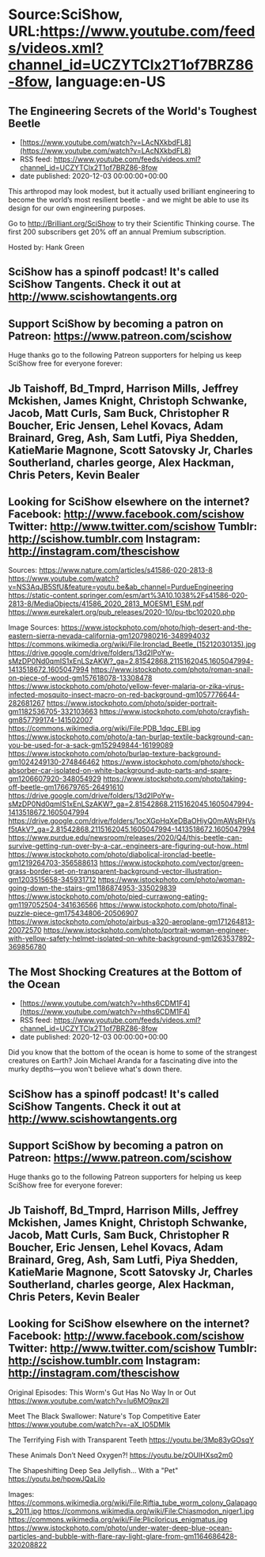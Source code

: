 # Source:SciShow, URL:https://www.youtube.com/feeds/videos.xml?channel_id=UCZYTClx2T1of7BRZ86-8fow, language:en-US

## The Engineering Secrets of the World's Toughest Beetle
 - [https://www.youtube.com/watch?v=LAcNXkbdFL8](https://www.youtube.com/watch?v=LAcNXkbdFL8)
 - RSS feed: https://www.youtube.com/feeds/videos.xml?channel_id=UCZYTClx2T1of7BRZ86-8fow
 - date published: 2020-12-03 00:00:00+00:00

This arthropod may look modest, but it actually used brilliant engineering to become the world’s most resilient beetle - and we might be able to use its design for our own engineering purposes. 

Go to http://Brilliant.org/SciShow to try their Scientific Thinking course. The first 200 subscribers get 20% off an annual Premium subscription.

Hosted by: Hank Green

SciShow has a spinoff podcast! It's called SciShow Tangents. Check it out at http://www.scishowtangents.org
----------
Support SciShow by becoming a patron on Patreon: https://www.patreon.com/scishow
----------
Huge thanks go to the following Patreon supporters for helping us keep SciShow free for everyone forever:

Jb Taishoff, Bd_Tmprd, Harrison Mills, Jeffrey Mckishen, James Knight, Christoph Schwanke, Jacob, Matt Curls, Sam Buck, Christopher R Boucher, Eric Jensen, Lehel Kovacs, Adam Brainard, Greg, Ash, Sam Lutfi, Piya Shedden, KatieMarie Magnone, Scott Satovsky Jr, Charles Southerland, charles george, Alex Hackman, Chris Peters, Kevin Bealer
----------
Looking for SciShow elsewhere on the internet?
Facebook: http://www.facebook.com/scishow
Twitter: http://www.twitter.com/scishow
Tumblr: http://scishow.tumblr.com
Instagram: http://instagram.com/thescishow
----------
Sources:
https://www.nature.com/articles/s41586-020-2813-8
https://www.youtube.com/watch?v=NS3AqJB5SfU&feature=youtu.be&ab_channel=PurdueEngineering
https://static-content.springer.com/esm/art%3A10.1038%2Fs41586-020-2813-8/MediaObjects/41586_2020_2813_MOESM1_ESM.pdf
https://www.eurekalert.org/pub_releases/2020-10/pu-tbc102020.php



Image Sources:
https://www.istockphoto.com/photo/high-desert-and-the-eastern-sierra-nevada-california-gm1207980216-348994032
https://commons.wikimedia.org/wiki/File:Ironclad_Beetle_(15212030135).jpg
https://drive.google.com/drive/folders/13d2IPoYw-sMzDP0Nd0qmIS1xEnLSzAKW?_ga=2.81542868.2115162045.1605047994-1413518672.1605047994
https://www.istockphoto.com/photo/roman-snail-on-piece-of-wood-gm157618078-13308478
https://www.istockphoto.com/photo/yellow-fever-malaria-or-zika-virus-infected-mosquito-insect-macro-on-red-background-gm1057776644-282681267
https://www.istockphoto.com/photo/spider-portrait-gm1182536705-332103663
https://www.istockphoto.com/photo/crayfish-gm857799174-141502007
https://commons.wikimedia.org/wiki/File:PDB_1dqc_EBI.jpg
https://www.istockphoto.com/photo/a-tan-burlap-textile-background-can-you-be-used-for-a-sack-gm152949844-16199089
https://www.istockphoto.com/photo/burlap-texture-background-gm1024249130-274846462
https://www.istockphoto.com/photo/shock-absorber-car-isolated-on-white-background-auto-parts-and-spare-gm1206607920-348054929
https://www.istockphoto.com/photo/taking-off-beetle-gm176679765-26491610
https://drive.google.com/drive/folders/13d2IPoYw-sMzDP0Nd0qmIS1xEnLSzAKW?_ga=2.81542868.2115162045.1605047994-1413518672.1605047994
https://drive.google.com/drive/folders/1ocXGpHqXeDBaOHiyQ0mAWsRHVsf5tAkV?_ga=2.81542868.2115162045.1605047994-1413518672.1605047994
https://www.purdue.edu/newsroom/releases/2020/Q4/this-beetle-can-survive-getting-run-over-by-a-car.-engineers-are-figuring-out-how..html
https://www.istockphoto.com/photo/diabolical-ironclad-beetle-gm1219264703-356588613
https://www.istockphoto.com/vector/green-grass-border-set-on-transparent-background-vector-illustration-gm1203515658-345931712
https://www.istockphoto.com/photo/woman-going-down-the-stairs-gm1186874953-335029839
https://www.istockphoto.com/photo/pied-currawong-eating-gm1197052504-341636566
https://www.istockphoto.com/photo/final-puzzle-piece-gm175434806-20506907
https://www.istockphoto.com/photo/airbus-a320-aeroplane-gm171264813-20072570
https://www.istockphoto.com/photo/portrait-woman-engineer-with-yellow-safety-helmet-isolated-on-white-background-gm1263537892-369856780

## The Most Shocking Creatures at the Bottom of the Ocean
 - [https://www.youtube.com/watch?v=hths6CDM1F4](https://www.youtube.com/watch?v=hths6CDM1F4)
 - RSS feed: https://www.youtube.com/feeds/videos.xml?channel_id=UCZYTClx2T1of7BRZ86-8fow
 - date published: 2020-12-03 00:00:00+00:00

Did you know that the bottom of the ocean is home to some of the strangest creatures on Earth? Join Michael Aranda for a fascinating dive into the murky depths—you won't believe what's down there. 

SciShow has a spinoff podcast! It's called SciShow Tangents. Check it out at http://www.scishowtangents.org
----------
Support SciShow by becoming a patron on Patreon: https://www.patreon.com/scishow
----------
Huge thanks go to the following Patreon supporters for helping us keep SciShow free for everyone forever:

Jb Taishoff, Bd_Tmprd, Harrison Mills, Jeffrey Mckishen, James Knight, Christoph Schwanke, Jacob, Matt Curls, Sam Buck, Christopher R Boucher, Eric Jensen, Lehel Kovacs, Adam Brainard, Greg, Ash, Sam Lutfi, Piya Shedden, KatieMarie Magnone, Scott Satovsky Jr, Charles Southerland, charles george, Alex Hackman, Chris Peters, Kevin Bealer
----------
Looking for SciShow elsewhere on the internet?
Facebook: http://www.facebook.com/scishow
Twitter: http://www.twitter.com/scishow
Tumblr: http://scishow.tumblr.com
Instagram: http://instagram.com/thescishow
----------
Original Episodes:
This Worm's Gut Has No Way In or Out
https://www.youtube.com/watch?v=Iu6MO9px2lI

Meet The Black Swallower: Nature's Top Competitive Eater
https://www.youtube.com/watch?v=-aX_IO5DMlk

The Terrifying Fish with Transparent Teeth
https://youtu.be/3Mp83yGOsqY

These Animals Don’t Need Oxygen?!
https://youtu.be/zOUlHXsq2m0

The Shapeshifting Deep Sea Jellyfish... With a "Pet"
https://youtu.be/hpowJQaLilo

Images:
https://commons.wikimedia.org/wiki/File:Riftia_tube_worm_colony_Galapagos_2011.jpg
https://commons.wikimedia.org/wiki/File:Chiasmodon_niger1.jpg
https://commons.wikimedia.org/wiki/File:Pliciloricus_enigmatus.jpg
https://www.istockphoto.com/photo/under-water-deep-blue-ocean-particles-and-bubble-with-flare-ray-light-glare-from-gm1164686428-320208822

